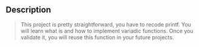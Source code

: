 ## Description 
> This project is pretty straightforward, you have to recode printf. You will learn what is and how to implement variadic functions. Once you validate it, you will reuse this function in your future projects.
